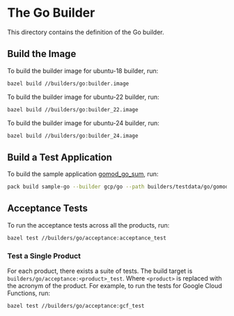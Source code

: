 # The Go Builder
This directory contains the definition of the Go builder.

## Build the Image
To build the builder image for ubuntu-18 builder, run:

```bash
bazel build //builders/go:builder.image
```

To build the builder image for ubuntu-22 builder, run:

```bash
bazel build //builders/go:builder_22.image
```

To build the builder image for ubuntu-24 builder, run:

```bash
bazel build //builders/go:builder_24.image
```

## Build a Test Application
To build the sample application [gomod_go_sum](../testdata/go/gomod_go_sum/), run:

```bash
pack build sample-go --builder gcp/go --path builders/testdata/go/gomod_go_sum/ --trust-builder -v
```

## Acceptance Tests
To run the acceptance tests across all the products, run:

```bash
bazel test //builders/go/acceptance:acceptance_test
```

### Test a Single Product
For each product, there exists a suite of tests. The build target is
`builders/go/acceptance:<product>_test`. Where `<product>` is replaced with the
acronym of the product. For example, to run the tests for Google Cloud
Functions, run:

```bash
bazel test //builders/go/acceptance:gcf_test
```
